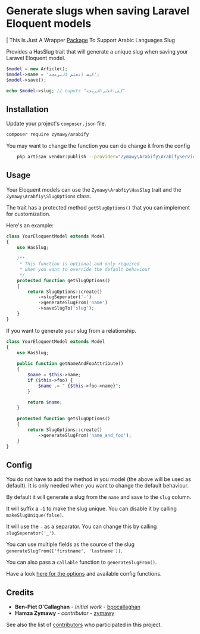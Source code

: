 # Generate slugs when saving Laravel Eloquent models
| This Is Just A Wrapper [Package]('https://github.com/bpocallaghan/sluggable') To Support Arabic Languages Slug  

Provides a HasSlug trait that will generate a unique slug when saving your Laravel Eloquent model. 
```php
$model = new Article();
$model->name = 'كيف اتعلم البرمجة';
$model->save();

echo $model->slug; // ouputs "كيف-اتعلم-البرمجة"
```

## Installation

Update your project's `composer.json` file.

```bash
composer require zymawy/arabify
```
You may want to change the function you can do change it from the config

```bash
    php artisan vendor:publish --provider="Zymawy\Arabify\ArabifyServiceProvider"
```

## Usage

Your Eloquent models can use the `Zymawy\Arabfiy\HasSlug` trait and the `Zymawy\Arabfiy\SlugOptions` class.

The trait has a protected method `getSlugOptions()` that you can implement for customization. 

Here's an example:

```php
class YourEloquentModel extends Model
{
    use HasSlug;
    
    /**
     * This function is optional and only required
     * when you want to override the default behaviour
     */
    protected function getSlugOptions()
    {
        return SlugOptions::create()
            ->slugSeperator('-')
            ->generateSlugFrom('name')
            ->saveSlugTo('slug');
    }
}
```

If you want to generate your slug from a relationship.

```php
class YourEloquentModel extends Model
{
    use HasSlug;
    
    public function getNameAndFooAttribute()
    {
        $name = $this->name;
        if ($this->foo) {
            $name .= " {$this->foo->name}";
        }

        return $name;
    }
    
    protected function getSlugOptions()
    {
        return SlugOptions::create()
            ->generateSlugFrom('name_and_foo');
    }
}
```

## Config

You do not have to add the method in you model (the above will be used as default). It is only needed when you want to change the default behaviour.

By default it will generate a slug from the `name` and save to the `slug` column.

It will suffix a `-1` to make the slug unique. You can disable it by calling `makeSlugUnique(false)`.

It will use the `-` as a separator. You can change this by calling `slugSeperator('_')`.

You can use multiple fields as the source of the slug `generateSlugFrom(['firstname', 'lastname'])`.

You can also pass a `callable` function to `generateSlugFrom()`.

Have a look [here for the options](https://github.com/zymawy/arabify/blob/master/src/SlugOptions.php) and available config functions.

## Credits

* **Ben-Piet O'Callaghan** - _Initial work_ - [bpocallaghan](https://github.com/bpocallaghan)
* **Hamza Zymawy** - _contributor_ - [zymawy](https://github.com/zymawy)

See also the list of [contributors](https://github.com/zymawy/arabify/graphs/contributors) who participated in this project.
